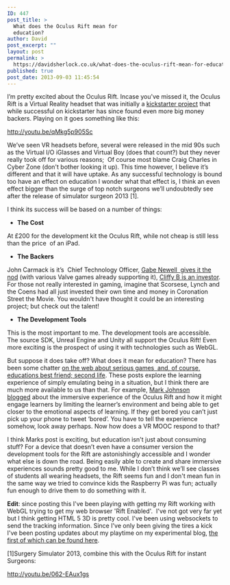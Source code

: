 ```yaml
---
ID: 447
post_title: >
  What does the Oculus Rift mean for
  education?
author: David
post_excerpt: ""
layout: post
permalink: >
  https://davidsherlock.co.uk/what-does-the-oculus-rift-mean-for-education/
published: true
post_date: 2013-09-03 11:45:54
---
```

I’m pretty excited about the Oculus Rift. Incase you've missed it, the Oculus Rift is a Virtual Reality headset that was initially a <a href="http://www.kickstarter.com/projects/1523379957/oculus-rift-step-into-the-game">kickstarter project</a> that while successful on kickstarter has since found even more big money backers. Playing on it goes something like this:

http://youtu.be/qMkg5p905Sc

We’ve seen VR headsets before, several were released in the mid 90s such as the Virtual I/O iGlasses and Virtual Boy (does that count?) but they never really took off for various reasons;  Of course most blame Craig Charles in Cyber Zone (don't bother looking it up). This time however, I believe it’s different and that it will have uptake. As any successful technology is bound too have an effect on education I wonder what that effect is, I think an even effect bigger than the surge of top notch surgeons we’ll undoubtedly see after the release of simulator surgeon 2013 [1].

I think its success will be based on a number of things:
<ul>
	<li><strong>The Cost</strong></li>
</ul>
At £200 for the development kit the Oculus Rift, while not cheap is still less than the price  of an iPad.
<ul>
	<li><strong>The Backers</strong></li>
</ul>
John Carmack is it’s  Chief Technology Officer, <a href="http://www.gamefront.com/gabe-newell-is-excited-about-virtual-reality-headset-the-oculus-rift/)" target="_blank">Gabe Newell  gives it the nod</a> (with various Valve games already supporting it), <a href="http://www.engadget.com/2013/05/09/cliff-bleszinski-interview/" target="_blank">Cliffy B is an investor</a>.  For those not really interested in gaming, imagine that Scorsese, Lynch and the Coens had all just invested their own time and money in Coronation Street the Movie. You wouldn't have thought it could be an interesting project; but check out the talent!
<ul>
	<li><strong>The Development Tools</strong></li>
</ul>
This is the most important to me. The development tools are accessible. The source SDK, Unreal Engine and Unity all support the Oculus Rift! Even more exciting is the prospect of using it with technologies such as WebGL.

But suppose it does take off? What does it mean for education? There has been some chatter <a href="http://www.digitalartsonline.co.uk/features/interactive-design/beyond-gaming-how-oculus-rift-vr-headset-could-help-surgeons-s-virtual-talents-could-transform-real-lives" target="_blank">on the web about serious games  and, of course, educations best friend; second life</a>. These posts explore the learning experience of simply emulating being in a situation, but I think there are much more available to us than that. For example, <a href="http://dailyimprovisation.blogspot.co.uk/2013/09/virtual-reality-and-moocs-have-you-got.html" target="_blank">Mark Johnson blogged</a> about the immersive experience of the Oculus Rift and how it might engage learners by limiting the learner’s environment and being able to get closer to the emotional aspects of learning. If they get bored you can’t just pick up your phone to tweet ‘bored’. You have to tell the experience somehow, look away perhaps. Now how does a VR MOOC respond to that?

I think Marks post is exciting, but education isn't just about consuming stuff? For a device that doesn’t even have a consumer version the development tools for the Rift are astonishingly accessible and I wonder what else is down the road. Being easily able to create and share immersive experiences sounds pretty good to me. While I don’t think we’ll see classes of students all wearing headsets, the Rift seems fun and I don't mean fun in the same way we tried to convince kids the Raspberry Pi was fun; actually fun enough to drive them to do something with it.

<strong>Edit</strong>: since posting this I've been playing with getting my Rift working with WebGL trying to get my web browser 'Rift Enabled'.  I've not got very far yet but I think getting HTML 5 3D is pretty cool. I've been using websockets to send the tracking information. Since I've only been giving the tires a kick I've been posting updates about my playtime on my experimental blog, <a href="http://davidsherlock.co.uk/3d-worlds-web-using-oculus-rift-attempt-1/">the first of which can be found here</a>.

[1]Surgery Simulator 2013, combine this with the Oculus Rift for instant Surgeons:

http://youtu.be/062-EAux1gs

&nbsp;